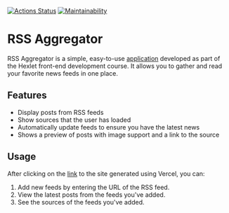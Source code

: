[![Actions Status](https://github.com/mkh1n/frontend-project-11/actions/workflows/hexlet-check.yml/badge.svg)](https://github.com/mkh1n/frontend-project-11/actions)
[![Maintainability](https://api.codeclimate.com/v1/badges/37193f7baf77856676e8/maintainability)](https://codeclimate.com/github/mkh1n/frontend-project-11/maintainability)


# RSS Aggregator

RSS Aggregator is a simple, easy-to-use <a href="https://frontend-project-11-rust-one.vercel.app/
">application</a> developed as part of the Hexlet front-end development course. It allows you to gather and read your favorite news feeds in one place.

## Features

- Display posts from RSS feeds
- Show sources that the user has loaded
- Automatically update feeds to ensure you have the latest news
- Shows a preview of posts with image support and a link to the source

## Usage

After clicking on the <a href="https://frontend-project-11-rust-one.vercel.app/
">link</a> to the site generated using Vercel, you can:

1. Add new feeds by entering the URL of the RSS feed.
2. View the latest posts from the feeds you've added.
3. See the sources of the feeds you've added.
